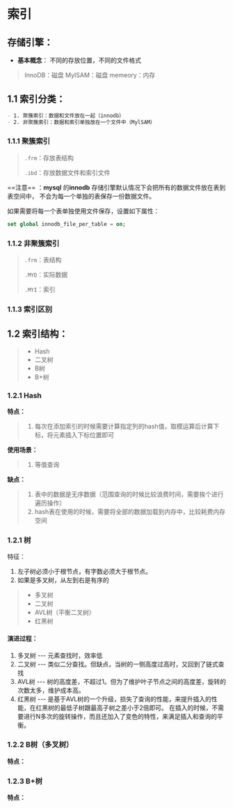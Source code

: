 
# 索引


## 存储引擎：

- **基本概念**： 不同的存放位置，不同的文件格式

> InnoDB：磁盘
> MyISAM：磁盘
> memeory：内存


## 1.1 索引分类：

```markdown
- 1. 聚簇索引：数据和文件放在一起（innodb）
- 2. 非聚簇索引：数据和索引单独放在一个文件中（MylSAM）
```



### 1.1.1 聚簇索引

> `.frm`：存放表结构
>
> `.ibd`：存放数据文件和索引文件



==注意== ：**mysql** 的**innodb** 存储引擎默认情况下会把所有的数据文件放在表到表空间中，
不会为每一个单独的表保存一份数据文件。

如果需要将每一个表单独使用文件保存，设置如下属性：

```sql
set global innodb_file_per_table = on;
```



### 1.1.2 非聚簇索引

> `.frm`：表结构
>
> `.MYD`：实际数据
>
> `.MYI`：索引





### 1.1.3 索引区别





## 1.2 索引结构：



> - Hash
> - 二叉树
> - B树
> - B+树

### 1.2.1 Hash

**特点：**

> 1. 每次在添加索引的时候需要计算指定列的hash值，取模运算后计算下标，将元素插入下标位置即可

**使用场景：**

> 1. 等值查询

**缺点：**

> 1. 表中的数据是无序数据（范围查询的时候比较浪费时间，需要挨个进行遍历操作）
> 2. hash表在使用的时候，需要将全部的数据加载到内存中，比较耗费内存空间

### 1.2.1 树

特征：
1. 左子树必须小于根节点，有字数必须大于根节点。
2. 如果是多叉树，从左到右是有序的

> - 多叉树
> - 二叉树
> - AVL树（平衡二叉树）
> - 红黑树


#### 演进过程：

1. 多叉树 --- 元素查找时，效率低
2. 二叉树 --- 类似二分查找。但缺点，当树的一侧高度过高时，又回到了链式查找
3. AVL树  --- 树的高度差，不超过1。但为了维护叶子节点之间的高度差，旋转的次数太多，维护成本高。
4. 红黑树 --- 是基于AVL树的一个升级，损失了查询的性能，来提升插入的性能，在红黑树的最低子树跟最高子树之差小于2倍即可。
              在插入的时候，不需要进行N多次的旋转操作，而且还加入了变色的特性，来满足插入和查询的平衡。

### 1.2.2 B树（多叉树）

**特点：**



### 1.2.3 B+树

**特点：**


